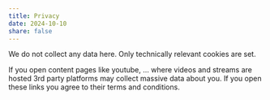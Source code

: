 ```yaml
---
title: Privacy
date: 2024-10-10
share: false
---
```


We do not collect any data here.
Only technically relevant cookies are set.

If you open content pages like youtube, ... where videos and streams are hosted 3rd party platforms may collect massive data about you.
If you open these links you agree to their terms and conditions.

